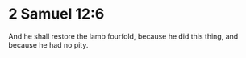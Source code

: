 # 2 Samuel 12:6

And he shall restore the lamb fourfold, because he did this thing, and because he had no pity.